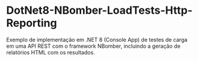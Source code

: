 # DotNet8-NBomber-LoadTests-Http-Reporting
Exemplo de implementação em .NET 8 (Console App) de testes de carga em uma API REST com o framework NBomber, incluindo a geração de relatórios HTML com os resultados.
